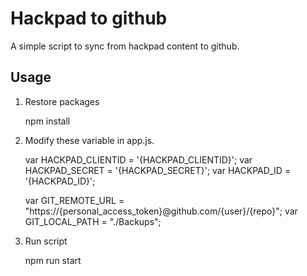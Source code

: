 # Hackpad to github

A simple script to sync from hackpad content to github.

## Usage

1. Restore packages

    npm install

1. Modify these variable in app.js.

    var HACKPAD_CLIENTID = '{HACKPAD_CLIENTID}';
    var HACKPAD_SECRET = '{HACKPAD_SECRET}';
    var HACKPAD_ID = '{HACKPAD_ID}';

    var GIT_REMOTE_URL = "https://{personal_access_token}@github.com/{user}/{repo}";
    var GIT_LOCAL_PATH = "./Backups";

1. Run script

    npm run start
